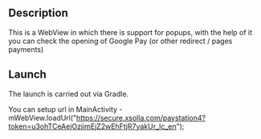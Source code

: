 ## Description
This is a WebView in which there is support for popups, 
with the help of it you can check the opening of Google Pay (or other redirect / pages payments)

## Launch
The launch is carried out via Gradle.

You can setup url in MainActivity - mWebView.loadUrl("https://secure.xsolla.com/paystation4?token=u3ohTCeAejOzjimEjZ2wEhFtjR7yakUr_lc_en");
